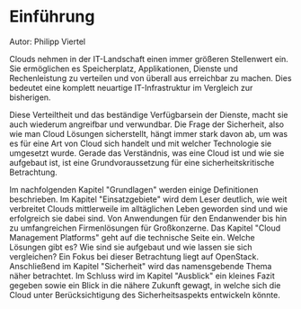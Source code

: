 # Einführung
Autor: Philipp Viertel

Clouds nehmen in der IT-Landschaft einen immer größeren Stellenwert ein. Sie ermöglichen es Speicherplatz, Applikationen, Dienste und Rechenleistung zu verteilen und von überall aus erreichbar zu machen. Dies bedeutet eine komplett neuartige IT-Infrastruktur im Vergleich zur bisherigen.

Diese Verteiltheit und das beständige Verfügbarsein der Dienste, macht sie auch wiederum angreifbar und verwundbar. Die Frage der Sicherheit, also wie man Cloud Lösungen sicherstellt, hängt immer stark davon ab, um was es für eine Art von Cloud sich handelt und mit welcher Technologie sie umgesetzt wurde. Gerade das Verständnis, was eine Cloud ist und wie sie aufgebaut ist, ist eine Grundvoraussetzung für eine sicherheitskritische Betrachtung.

Im nachfolgenden Kapitel "Grundlagen" werden einige Definitionen beschrieben. Im Kapitel "Einsatzgebiete" wird dem Leser deutlich, wie weit verbreitet Clouds mittlerweile im alltäglichen Leben geworden sind und wie erfolgreich sie dabei sind. Von Anwendungen für den Endanwender bis hin zu umfangreichen Firmenlösungen für Großkonzerne. Das Kapitel "Cloud Management Platforms" geht auf die technische Seite ein. Welche Lösungen gibt es? Wie sind sie aufgebaut und wie lassen sie sich vergleichen? Ein Fokus bei dieser Betrachtung liegt auf OpenStack. Anschließend im Kapitel "Sicherheit" wird das namensgebende Thema näher betrachtet. Im Schluss wird im Kapitel "Ausblick" ein kleines Fazit gegeben sowie ein Blick in die nähere Zukunft gewagt, in welche sich die Cloud unter Berücksichtigung des Sicherheitsaspekts entwickeln könnte.

